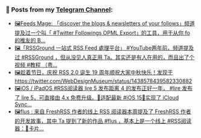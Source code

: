 ### 📰 Posts from my [Telegram Channel](https://t.me/s/aboutrss):
<!-- BLOG-POST-LIST:START -->
- [🖼Feeds Mage: 「discover the blogs & newsletters of your follows」频道提及过一个叫「 #Twitter Followings OPML Export」的工具，用于从你 fo 的推友的 B...](https://t.me/aboutrss/1110)
- [🖼「RSSGround 一站式 RSS Feed 處理平台」 #YouTube两年前，频道提及过 #RSSGround ，但从没见人真正用 Ta。其实还是有人在用的，而且出了个视频 #教程 （粤...](https://t.me/aboutrss/1109)
- [🖼趁着节日，庆祝 RSS 2.0 诞生 19 周年顺祝大家中秋快乐！发现于https://twitter.com/WebDesignMuseum/status/1438578439582330882](https://t.me/aboutrss/1108)
- [🖼iOS / iPadOS #RSS阅读器 lire 5 发布距离 4 的发布正好一年， #lire 发布了 lire 5，可直接由 4.x 免费升级。🔸适配最新 #iOS 15🔸实现了 iCloud Sync...](https://t.me/aboutrss/1107)
- [🖼flus : 来自 FreshRSS 作者的线上 RSS 阅读器本周提及了 FreshRSS 作者的开发故事，其中 Ta 提到了新的作品 #flus ，基本上是一个线上 #RSS阅读器：🔸卡片...](https://t.me/aboutrss/1106)
<!-- BLOG-POST-LIST:END -->

<!--
**AboutRSS/AboutRSS** is a ✨ _special_ ✨ repository because its `README.md` (this file) appears on your GitHub profile.

Here are some ideas to get you started:

- 🔭 I’m currently working on ...
- 🌱 I’m currently learning ...
- 👯 I’m looking to collaborate on ...
- 🤔 I’m looking for help with ...
- 💬 Ask me about ...
- 📫 How to reach me: ...
- 😄 Pronouns: ...
- ⚡ Fun fact: ...
-->
